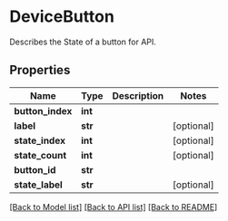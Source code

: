 # DeviceButton

Describes the State of a button for API.

## Properties
Name | Type | Description | Notes
------------ | ------------- | ------------- | -------------
**button_index** | **int** |  | 
**label** | **str** |  | [optional] 
**state_index** | **int** |  | [optional] 
**state_count** | **int** |  | [optional] 
**button_id** | **str** |  | 
**state_label** | **str** |  | [optional] 

[[Back to Model list]](../README.md#documentation-for-models) [[Back to API list]](../README.md#documentation-for-api-endpoints) [[Back to README]](../README.md)


